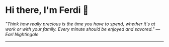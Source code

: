 <h1>Hi there, I'm Ferdi 👋</h1>

<p><em>
  "Think how really precious is the time you have to spend, whether it's at work or with your family. Every minute should be enjoyed and savored." — Earl Nightingale
</em></p>

---
